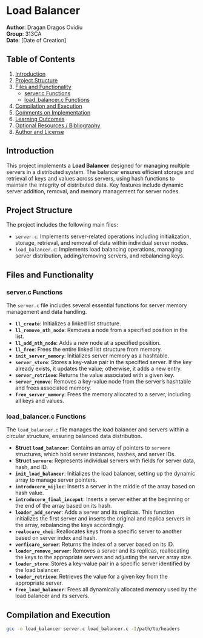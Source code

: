 # Load Balancer

**Author**: Dragan Dragos Ovidiu  
**Group**: 313CA  
**Date**: [Date of Creation]

## Table of Contents

1. [Introduction](#introduction)
2. [Project Structure](#project-structure)
3. [Files and Functionality](#files-and-functionality)
   - [server.c Functions](#serverc-functions)
   - [load_balancer.c Functions](#load_balancerc-functions)
4. [Compilation and Execution](#compilation-and-execution)
5. [Comments on Implementation](#comments-on-implementation)
6. [Learning Outcomes](#learning-outcomes)
7. [Optional Resources / Bibliography](#optional-resources--bibliography)
8. [Author and License](#author-and-license)

## Introduction

This project implements a **Load Balancer** designed for managing multiple servers in a distributed system. The balancer ensures efficient storage and retrieval of keys and values across servers, using hash functions to maintain the integrity of distributed data. Key features include dynamic server addition, removal, and memory management for server nodes.

## Project Structure

The project includes the following main files:

- `server.c`: Implements server-related operations including initialization, storage, retrieval, and removal of data within individual server nodes.
- `load_balancer.c`: Implements load balancing operations, managing server distribution, adding/removing servers, and rebalancing keys.

## Files and Functionality

### server.c Functions

The `server.c` file includes several essential functions for server memory management and data handling.

- **`ll_create`**: Initializes a linked list structure.
- **`ll_remove_nth_node`**: Removes a node from a specified position in the list.
- **`ll_add_nth_node`**: Adds a new node at a specified position.
- **`ll_free`**: Frees the entire linked list structure from memory.
- **`init_server_memory`**: Initializes server memory as a hashtable.
- **`server_store`**: Stores a key-value pair in the specified server. If the key already exists, it updates the value; otherwise, it adds a new entry.
- **`server_retrieve`**: Returns the value associated with a given key.
- **`server_remove`**: Removes a key-value node from the server’s hashtable and frees associated memory.
- **`free_server_memory`**: Frees the memory allocated to a server, including all keys and values.

### load_balancer.c Functions

The `load_balancer.c` file manages the load balancer and servers within a circular structure, ensuring balanced data distribution.

- **Struct `load_balancer`**: Contains an array of pointers to `servere` structures, which hold server instances, hashes, and server IDs.
- **Struct `servere`**: Represents individual servers with fields for server data, hash, and ID.
- **`init_load_balancer`**: Initializes the load balancer, setting up the dynamic array to manage server pointers.
- **`introducere_mijloc`**: Inserts a server in the middle of the array based on hash value.
- **`introducere_final_inceput`**: Inserts a server either at the beginning or the end of the array based on its hash.
- **`loader_add_server`**: Adds a server and its replicas. This function initializes the first server and inserts the original and replica servers in the array, rebalancing the keys accordingly.
- **`realocare_chei`**: Reallocates keys from a specific server to another based on server index and hash.
- **`verficare_server`**: Returns the index of a server based on its ID.
- **`loader_remove_server`**: Removes a server and its replicas, reallocating the keys to the appropriate servers and adjusting the server array size.
- **`loader_store`**: Stores a key-value pair in a specific server identified by the load balancer.
- **`loader_retrieve`**: Retrieves the value for a given key from the appropriate server.
- **`free_load_balancer`**: Frees all dynamically allocated memory used by the load balancer and its servers.

## Compilation and Execution

   ```bash
   gcc -o load_balancer server.c load_balancer.c -I/path/to/headers

